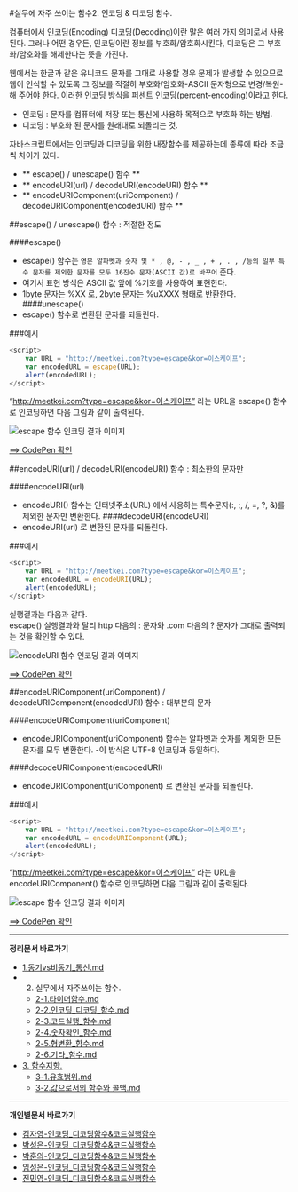 #실무에 자주 쓰이는 함수2. 인코딩 & 디코딩 함수.

컴퓨터에서 인코딩(Encoding) 디코딩(Decoding)이란 말은 여러 가지 의미로서 사용된다.
그러나 어떤 경우든, 인코딩이란 정보를 부호화/암호화시킨다, 디코딩은 그 부호화/암호화를 해제한다는 뜻을 가진다.

웹에서는 한글과 같은 유니코드 문자를 그대로 사용할 경우 문제가 발생할 수 있으므로 웹이 인식할 수 있도록 그 정보를 적절히 부호화/암호화-ASCII 문자형으로 변경/복원-해 주어야 한다. 이러한 인코딩 방식을 퍼센트 인코딩(percent-encoding)이라고 한다.

- 인코딩 : 문자를 컴퓨터에 저장 또는 통신에 사용하 목적으로 부호화 하는 방법.
- 디코딩 : 부호화 된 문자를 원래대로 되돌리는 것.

자바스크립트에서는 인코딩과 디코딩을 위한 내장함수를 제공하는데 종류에 따라 조금씩 차이가 있다.

* ** escape() / unescape() 함수 **
* ** encodeURI(url) / decodeURI(encodeURI) 함수 **
* ** encodeURIComponent(uriComponent) / decodeURIComponent(encodedURI) 함수 **

##escape() / unescape() 함수 : 적절한 정도

####escape()
- escape() 함수는 `영문 알파벳과 숫자 및 * , @, - , _ , + , . , /등의 일부 특수 문자를 제외한 문자를 모두 16진수 문자(ASCII 값)로 바꾸어` 준다.
- 여기서 표현 방식은 ASCII 값 앞에 %기호를 사용하여 표현한다.
- 1byte 문자는 %XX 로, 2byte 문자는 %uXXXX 형태로 반환한다.
####unescape()
- escape() 함수로 변환된 문자를 되돌린다.

###예시

```javascript
<script>
	var URL = "http://meetkei.com?type=escape&kor=이스케이프";
	var encodedURL = escape(URL);
	alert(encodedURL);
</script>
```
“http://meetkei.com?type=escape&kor=이스케이프” 라는 URL을 escape() 함수로 인코딩하면 다음 그림과 같이 출력된다.

![escape 함수 인코딩 결과 이미지](https://github.com/demun/FrontEndStudy/blob/master/document/Javascript/images/02_img01_lims.png?raw=true)

[==> CodePen 확인](http://codepen.io/lseeee/pen/QywqRZ)

##encodeURI(url) / decodeURI(encodeURI) 함수 : 최소한의 문자만

####encodeURI(url)
- encodeURI() 함수는 인터넷주소(URL) 에서 사용하는 특수문자(:, ;, /, =, ?, &)를 제외한 문자만 변환한다.
####decodeURI(encodeURI)
- encodeURI(url) 로 변환된 문자를 되돌린다.

###예시

```javascript
<script>
	var URL = "http://meetkei.com?type=escape&kor=이스케이프";
	var encodedURL = encodeURI(URL);
	alert(encodedURL);
</script>
```
실행결과는 다음과 같다.<br/>
escape() 실행결과와 달리 http 다음의 : 문자와 .com 다음의 ? 문자가 그대로 출력되는 것을 확인할 수 있다.

![encodeURI 함수 인코딩 결과 이미지](https://github.com/demun/FrontEndStudy/blob/master/document/Javascript/images/02_img02_lims.png?raw=true)

[==> CodePen 확인](http://codepen.io/lseeee/pen/zrxPOx)

##encodeURIComponent(uriComponent) / decodeURIComponent(encodedURI) 함수 : 대부분의 문자

####encodeURIComponent(uriComponent)
- encodeURIComponent(uriComponent) 함수는 알파벳과 숫자를 제외한 모든 문자를 모두 변환한다.
-이 방식은 UTF-8 인코딩과 동일하다.

####decodeURIComponent(encodedURI)
- encodeURIComponent(uriComponent) 로 변환된 문자를 되돌린다.

###예시

```javascript
<script>
	var URL = "http://meetkei.com?type=escape&kor=이스케이프";
	var encodedURL = encodeURIComponent(URL);
	alert(encodedURL);
</script>
```
“http://meetkei.com?type=escape&kor=이스케이프” 라는 URL을 encodeURIComponent() 함수로 인코딩하면 다음 그림과 같이 출력된다.

![escape 함수 인코딩 결과 이미지](https://github.com/demun/FrontEndStudy/blob/master/document/Javascript/images/02_img03_lims.png?raw=true)

[==> CodePen 확인](http://codepen.io/lseeee/pen/wMBPax)

----

**정리문서 바로가기**

* [1.동기vs비동기_통신.md](https://github.com/demun/FrontEndStudy/blob/master/document/Javascript/docs/1.%EB%8F%99%EA%B8%B0vs%EB%B9%84%EB%8F%99%EA%B8%B0_%ED%86%B5%EC%8B%A0.md)
* 2. 실무에서 자주쓰이는 함수.
    - [2-1.타이머함수.md](https://github.com/demun/FrontEndStudy/blob/master/document/Javascript/docs/2-1.%ED%83%80%EC%9D%B4%EB%A8%B8%ED%95%A8%EC%88%98.md)
    - [2-2.인코딩_디코딩_함수.md](https://github.com/demun/FrontEndStudy/blob/master/document/Javascript/docs/2-2.%EC%9D%B8%EC%BD%94%EB%94%A9_%EB%94%94%EC%BD%94%EB%94%A9_%ED%95%A8%EC%88%98.md)
    - [2-3.코드실행_함수.md](https://github.com/demun/FrontEndStudy/blob/master/document/Javascript/docs/2-3.%EC%BD%94%EB%93%9C%EC%8B%A4%ED%96%89_%ED%95%A8%EC%88%98.md)
    - [2-4.숫자확인_함수.md](https://github.com/demun/FrontEndStudy/blob/master/document/Javascript/docs/2-4.%EC%88%AB%EC%9E%90%ED%99%95%EC%9D%B8_%ED%95%A8%EC%88%98.md)
    - [2-5.형변환_함수.md](https://github.com/demun/FrontEndStudy/blob/master/document/Javascript/docs/2-5.%ED%98%95%EB%B3%80%ED%99%98_%ED%95%A8%EC%88%98.md)
    - [2-6.기타_함수.md](https://github.com/demun/FrontEndStudy/blob/master/document/Javascript/docs/2-6.%EA%B8%B0%ED%83%80_%ED%95%A8%EC%88%98.md)  
* [3. 함수지향.](https://github.com/demun/FrontEndStudy/blob/master/document/Javascript/docs/3-0.%ED%95%A8%EC%88%98%EC%A7%80%ED%96%A5.md)
    - [3-1.유효범위.md](https://github.com/demun/FrontEndStudy/blob/master/document/Javascript/docs/3-1.%EC%9C%A0%ED%9A%A8%EB%B2%94%EC%9C%84.md)  
    - [3-2.값으로서의 함수와 콜백.md](https://github.com/demun/FrontEndStudy/blob/master/document/Javascript/docs/3.%EC%9C%A0%ED%9A%A8%EB%B2%94%EC%9C%84.md)  
      
----

**개인별문서 바로가기**
* [김자영-인코딩_디코딩함수&코드실행함수](https://github.com/demun/FrontEndStudy/blob/master/document/Javascript/docs/Team/02_%EC%9D%B8%EC%BD%94%EB%94%A9_%EB%94%94%EC%BD%94%EB%94%A9%ED%95%A8%EC%88%98%26%EC%BD%94%EB%93%9C%EC%8B%A4%ED%96%89%ED%95%A8%EC%88%98/%EA%B9%80%EC%9E%90%EC%98%81_%EC%9D%B8%EC%BD%94%EB%94%A9_%EB%94%94%EC%BD%94%EB%94%A9%ED%95%A8%EC%88%98%26%EC%BD%94%EB%93%9C%EC%8B%A4%ED%96%89%ED%95%A8%EC%88%98.md)
* [박성은-인코딩_디코딩함수&코드실행함수](https://github.com/demun/FrontEndStudy/blob/master/document/Javascript/docs/Team/02_%EC%9D%B8%EC%BD%94%EB%94%A9_%EB%94%94%EC%BD%94%EB%94%A9%ED%95%A8%EC%88%98%26%EC%BD%94%EB%93%9C%EC%8B%A4%ED%96%89%ED%95%A8%EC%88%98/%EB%B0%95%EC%84%B1%EC%9D%80_%EC%9D%B8%EC%BD%94%EB%94%A9_%EB%94%94%EC%BD%94%EB%94%A9%ED%95%A8%EC%88%98%26%EC%BD%94%EB%93%9C%EC%8B%A4%ED%96%89%ED%95%A8%EC%88%98.md)
* [박훈의-인코딩_디코딩함수&코드실행함수](https://github.com/demun/FrontEndStudy/blob/master/document/Javascript/docs/Team/02_%EC%9D%B8%EC%BD%94%EB%94%A9_%EB%94%94%EC%BD%94%EB%94%A9%ED%95%A8%EC%88%98%26%EC%BD%94%EB%93%9C%EC%8B%A4%ED%96%89%ED%95%A8%EC%88%98/%EB%B0%95%ED%9B%88%EC%9D%98_%EC%9D%B8%EC%BD%94%EB%94%A9_%EB%94%94%EC%BD%94%EB%94%A9%ED%95%A8%EC%88%98%26%EC%BD%94%EB%93%9C%EC%8B%A4%ED%96%89%ED%95%A8%EC%88%98.md)
* [임성은-인코딩_디코딩함수&코드실행함수](https://github.com/demun/FrontEndStudy/blob/master/document/Javascript/docs/Team/02_%EC%9D%B8%EC%BD%94%EB%94%A9_%EB%94%94%EC%BD%94%EB%94%A9%ED%95%A8%EC%88%98%26%EC%BD%94%EB%93%9C%EC%8B%A4%ED%96%89%ED%95%A8%EC%88%98/%EC%9E%84%EC%84%B1%EC%9D%80_%EC%9D%B8%EC%BD%94%EB%94%A9_%EB%94%94%EC%BD%94%EB%94%A9%ED%95%A8%EC%88%98%26%EC%BD%94%EB%93%9C%EC%8B%A4%ED%96%89%ED%95%A8%EC%88%98.md)
* [진민영-인코딩_디코딩함수&코드실행함수](https://github.com/demun/FrontEndStudy/blob/master/document/Javascript/docs/Team/02_%EC%9D%B8%EC%BD%94%EB%94%A9_%EB%94%94%EC%BD%94%EB%94%A9%ED%95%A8%EC%88%98%26%EC%BD%94%EB%93%9C%EC%8B%A4%ED%96%89%ED%95%A8%EC%88%98/%EC%A7%84%EB%AF%BC%EC%98%81_%EC%9D%B8%EC%BD%94%EB%94%A9_%EB%94%94%EC%BD%94%EB%94%A9%ED%95%A8%EC%88%98%26%EC%BD%94%EB%93%9C%EC%8B%A4%ED%96%89%ED%95%A8%EC%88%98.md)

